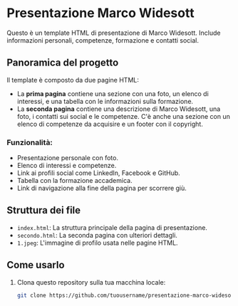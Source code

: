 # Presentazione Marco Widesott

Questo è un template HTML di presentazione di Marco Widesott. Include informazioni personali, competenze, formazione e contatti social.

## Panoramica del progetto

Il template è composto da due pagine HTML:
- La **prima pagina** contiene una sezione con una foto, un elenco di interessi, e una tabella con le informazioni sulla formazione.
- La **seconda pagina** contiene una descrizione di Marco Widesott, una foto, i contatti sui social e le competenze. C'è anche una sezione con un elenco di competenze da acquisire e un footer con il copyright.

### Funzionalità:
- Presentazione personale con foto.
- Elenco di interessi e competenze.
- Link ai profili social come LinkedIn, Facebook e GitHub.
- Tabella con la formazione accademica.
- Link di navigazione alla fine della pagina per scorrere giù.

## Struttura dei file

- `index.html`: La struttura principale della pagina di presentazione.
- `secondo.html`: La seconda pagina con ulteriori dettagli.
- `1.jpeg`: L'immagine di profilo usata nelle pagine HTML.

## Come usarlo

1. Clona questo repository sulla tua macchina locale:
   ```bash
   git clone https://github.com/tuousername/presentazione-marco-widesott.git
